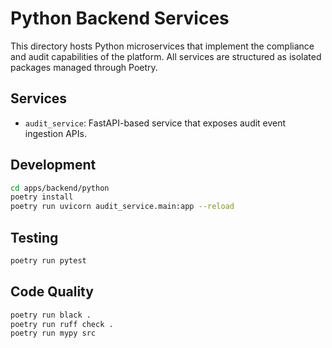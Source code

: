 # Python Backend Services

This directory hosts Python microservices that implement the compliance and audit capabilities of the platform. All services are structured as isolated packages managed through Poetry.

## Services

- `audit_service`: FastAPI-based service that exposes audit event ingestion APIs.

## Development

```bash
cd apps/backend/python
poetry install
poetry run uvicorn audit_service.main:app --reload
```

## Testing

```bash
poetry run pytest
```

## Code Quality

```bash
poetry run black .
poetry run ruff check .
poetry run mypy src
```
